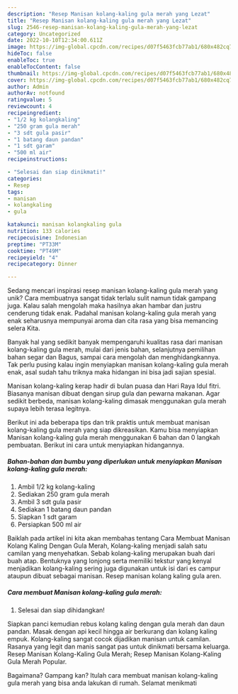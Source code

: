 ```yaml
---
description: "Resep Manisan kolang-kaling gula merah yang Lezat"
title: "Resep Manisan kolang-kaling gula merah yang Lezat"
slug: 2546-resep-manisan-kolang-kaling-gula-merah-yang-lezat
category: Uncategorized
date: 2022-10-10T12:34:00.611Z
image: https://img-global.cpcdn.com/recipes/d07f5463fcb77ab1/680x482cq70/manisan-kolang-kaling-gula-merah-foto-resep-utama.jpg
hideToc: false
enableToc: true
enableTocContent: false
thumbnail: https://img-global.cpcdn.com/recipes/d07f5463fcb77ab1/680x482cq70/manisan-kolang-kaling-gula-merah-foto-resep-utama.jpg
cover: https://img-global.cpcdn.com/recipes/d07f5463fcb77ab1/680x482cq70/manisan-kolang-kaling-gula-merah-foto-resep-utama.jpg
author: Admin
authorAv: notfound
ratingvalue: 5
reviewcount: 4
recipeingredient:
- "1/2 kg kolangkaling"
- "250 gram gula merah"
- "3 sdt gula pasir"
- "1 batang daun pandan"
- "1 sdt garam"
- "500 ml air"
recipeinstructions:

- "Selesai dan siap dinikmati!"
categories:
- Resep
tags:
- manisan
- kolangkaling
- gula

katakunci: manisan kolangkaling gula 
nutrition: 133 calories
recipecuisine: Indonesian
preptime: "PT33M"
cooktime: "PT49M"
recipeyield: "4"
recipecategory: Dinner

---
```





Sedang mencari inspirasi resep manisan kolang-kaling gula merah yang unik? Cara membuatnya sangat tidak terlalu sulit namun tidak gampang juga. Kalau salah mengolah maka hasilnya akan hambar dan justru cenderung tidak enak. Padahal manisan kolang-kaling gula merah yang enak seharusnya mempunyai aroma dan cita rasa yang bisa memancing selera Kita.





Banyak hal yang sedikit banyak mempengaruhi kualitas rasa dari manisan kolang-kaling gula merah, mulai dari jenis bahan, selanjutnya pemilihan bahan segar dan Bagus, sampai cara mengolah dan menghidangkannya. Tak perlu pusing kalau ingin menyiapkan manisan kolang-kaling gula merah enak,      asal sudah tahu triknya maka hidangan ini bisa jadi sajian spesial.














Manisan kolang-kaling kerap hadir di bulan puasa dan Hari Raya Idul fitri. Biasanya manisan dibuat dengan sirup gula dan pewarna makanan. Agar sedikit berbeda, manisan kolang-kaling dimasak menggunakan gula merah supaya lebih terasa legitnya.






Berikut ini ada beberapa tips dan trik praktis untuk membuat manisan kolang-kaling gula merah yang siap dikreasikan. Kamu bisa menyiapkan Manisan kolang-kaling gula merah menggunakan 6 bahan dan 0 langkah pembuatan. Berikut ini cara untuk menyiapkan hidangannya.

<!--inarticleads1-->

##### Bahan-bahan dan bumbu yang diperlukan untuk menyiapkan Manisan kolang-kaling gula merah:

1. Ambil 1/2 kg kolang-kaling
1. Sediakan 250 gram gula merah
1. Ambil 3 sdt gula pasir
1. Sediakan 1 batang daun pandan
1. Siapkan 1 sdt garam
1. Persiapkan 500 ml air


Baiklah pada artikel ini kita akan membahas tentang Cara Membuat Manisan Kolang Kaling Dengan Gula Merah, Kolang-kaling menjadi salah satu camilan yang menyehatkan. Sebab kolang-kaling merupakan buah dari buah atap. Bentuknya yang lonjong serta memiliki tekstur yang kenyal menjadikan kolang-kaling sering juga digunakan untuk isi dari es campur ataupun dibuat sebagai manisan. Resep manisan kolang kaling gula aren. 

<!--inarticleads2-->

##### Cara membuat Manisan kolang-kaling gula merah:


1. Selesai dan siap dihidangkan!

Siapkan panci kemudian rebus kolang kaling dengan gula merah dan daun pandan. Masak dengan api kecil hingga air berkurang dan kolang kaling empuk. Kolang-kaling sangat cocok dijadikan manisan untuk camilan. Rasanya yang legit dan manis sangat pas untuk dinikmati bersama keluarga. Resep Manisan Kolang-Kaling Gula Merah; Resep Manisan Kolang-Kaling Gula Merah Popular. 

Bagaimana? Gampang kan? Itulah cara membuat manisan kolang-kaling gula merah yang bisa anda lakukan di rumah. Selamat menikmati
